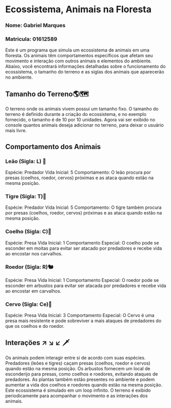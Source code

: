 # Ecossistema, Animais na Floresta

### Nome: Gabriel Marques
### Matricula: 01612589

Este é um programa que simula um ecossistema de animais em uma floresta. Os animais têm comportamentos específicos que afetam seu movimento e interação com outros animais e elementos do ambiente. Abaixo, você encontrará informações detalhadas sobre o funcionamento do ecossistema, o tamanho do terreno e as siglas dos animais que aparecerão no ambiente.

## Tamanho do Terreno🌎🗺

O terreno onde os animais vivem possui um tamanho fixo. O tamanho do terreno é definido durante a criação do ecossistema, e no exemplo fornecido, o tamanho é de 10 por 10 unidades.
Agora vai ser exibido no console quantos animais deseja adicionar no terreno, para deixar o usuário mais livre.

## Comportamento dos Animais

### Leão (Sigla: L) 🦁
Espécie: Predador
Vida Inicial: 5
Comportamento: O leão procura por presas (coelhos, roedor, cervos) próximas e as ataca quando estão na mesma posição.

### Tigre (Sigla: T)🐯
Espécie: Predador
Vida Inicial: 5
Comportamento: O tigre também procura por presas (coelhos, roedor, cervos) próximas e as ataca quando estão na mesma posição.

### Coelho (Sigla: C)🐰
Espécie: Presa
Vida Inicial: 1
Comportamento Especial: O coelho pode se esconder em moitas para evitar ser atacado por predadores e recebe vida ao encostar nos carvalhos.

### Roedor (Sigla: R)🐿
Espécie: Presa
Vida Inicial: 1
Comportamento Especial: O roedor pode se esconder em arbustos para evitar ser atacada por predadores e recebe vida ao encostar em carvalhos.

### Cervo (Sigla: Ce)🦌
Espécie: Presa
Vida Inicial: 3
Comportamento Especial: O Cervo é uma presa mais resistente e pode sobreviver a mais ataques de predadores do que os coelhos e do roedor.

## Interaçöes ↗ ↘ ↙ 🗡
Os animais podem interagir entre si de acordo com suas espécies. Predadores (leões e tigres) caçam presas (coelhos, roedor e cervos) quando estão na mesma posição. Os arbustos fornecem um local de esconderijo para presas, como coelhos e roedores, evitando ataques de predadores. As plantas também estão presentes no ambiente e podem aumentar a vida dos coelhos e roedores quando estão na mesma posição.
Este ecossistema é simulado em um loop infinito. O terreno é exibido periodicamente para acompanhar o movimento e as interações dos animais.
